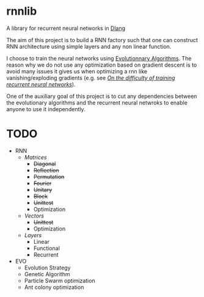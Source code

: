 # rnnlib
A library for recurrent neural networks in [Dlang](https://dlang.org/)

The aim of this project is to build a RNN factory such that one can construct
RNN architecture using simple layers and any non linear function.

I choose to train the neural networks using [Evolutionnary Algorithms](https://en.wikipedia.org/wiki/Evolutionary_algorithm).
The reason why we do not use any optimization based on gradient descent is to avoid many issues it gives us when optimizing
a rnn like vanishing/exploding gradients (e.g. see _[On the difficulty of training recurrent neural networks](http://www.jmlr.org/proceedings/papers/v28/pascanu13.pdf)_).

One of the auxiliary goal of this project is to cut any dependencies between the evolutionary algorithms
and the recurrent neural netwroks to enable anyone to use it independently.

# TODO
* RNN
  * _Matrices_
    * ~~Diagonal~~
    * ~~Reflection~~
    * ~~Permutation~~
    * ~~Fourier~~
    * ~~Unitary~~
    * ~~Block~~
    * ~~Unittest~~
    * Optimization
  * _Vectors_
    * ~~Unittest~~
    * Optimization
  * _Layers_
    * Linear
    * Functional
    * Recurrent
* EVO
  * Evolution Strategy
  * Genetic Algorithm
  * Particle Swarm optimization
  * Ant colony optimization
